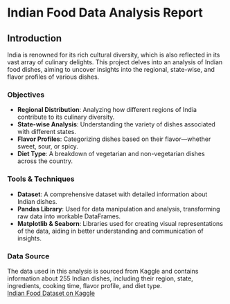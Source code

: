 # Indian Food Data Analysis Report

## Introduction
India is renowned for its rich cultural diversity, which is also reflected in its vast array of culinary delights. This project delves into an analysis of Indian food dishes, aiming to uncover insights into the regional, state-wise, and flavor profiles of various dishes.

### Objectives
* **Regional Distribution**: Analyzing how different regions of India contribute to its culinary diversity.
* **State-wise Analysis**: Understanding the variety of dishes associated with different states.
* **Flavor Profiles**: Categorizing dishes based on their flavor—whether sweet, sour, or spicy.
* **Diet Type**: A breakdown of vegetarian and non-vegetarian dishes across the country.

### Tools & Techniques
* **Dataset**: A comprehensive dataset with detailed information about Indian dishes.
* **Pandas Library**: Used for data manipulation and analysis, transforming raw data into workable DataFrames.
* **Matplotlib & Seaborn**: Libraries used for creating visual representations of the data, aiding in better understanding and communication of insights.

### Data Source
The data used in this analysis is sourced from Kaggle and contains information about 255 Indian dishes, including their region, state, ingredients, cooking time, flavor profile, and diet type.  
[Indian Food Dataset on Kaggle](https://www.kaggle.com/nehaprabhavalkar/indian-food-101)
